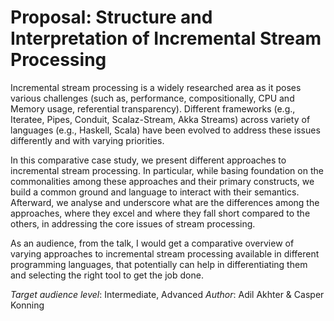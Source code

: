 # Proposal: Structure and Interpretation of Incremental Stream Processing

Incremental stream processing is a widely researched area as it poses various challenges (such as, performance, compositionally, CPU and Memory usage, referential transparency). Different frameworks (e.g., Iteratee, Pipes, Conduit, Scalaz-Stream, Akka Streams) across variety of languages (e.g., Haskell, Scala) have been evolved to address these issues differently and with varying priorities.

In this comparative case study, we present different approaches to incremental stream processing. In particular, while basing foundation on the commonalities among these approaches and their primary constructs, we build a common ground and language to interact with their semantics. Afterward, we analyse and underscore what are the differences among the approaches, where they excel and where they fall short compared to the others, in addressing the core issues of stream processing.

As an audience, from the talk, I would get a comparative overview of varying approaches to incremental stream processing available in different programming languages, that potentially can help in differentiating them and selecting the right tool to get the job done.


*Target audience level*: Intermediate, Advanced
*Author*: Adil Akhter & Casper Konning 